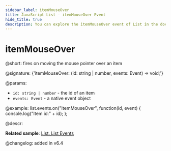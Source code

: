 ```yaml
---
sidebar_label: itemMouseOver
title: JavaScript List - itemMouseOver Event 
hide_title: true
description: You can explore the itemMouseOver event of List in the documentation of the DHTMLX JavaScript UI library. Browse developer guides and API reference, try out code examples and live demos, and download a free 30-day evaluation version of DHTMLX Suite 7.
---
```

 
# itemMouseOver

@short: fires on moving the mouse pointer over an item

@signature: {'itemMouseOver: (id: string | number, events: Event) => void;'}

@params:
- `id: string | number` - the id of an item
- `events: Event` - a native event object

@example:
list.events.on("ItemMouseOver", function(id, event) {
    console.log("Item id:" + id);
);

@descr:

**Related sample**: [List. List Events](https://snippet.dhtmlx.com/iwt1yd61)

@changelog: added in v6.4
